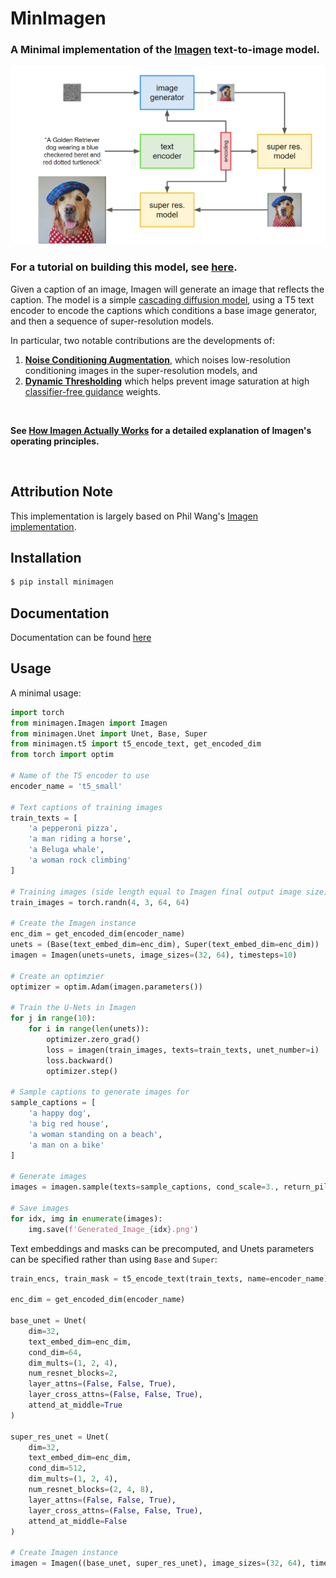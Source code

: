 # MinImagen
### A Minimal implementation of the [Imagen](https://imagen.research.google/) text-to-image model.

<p align="center"><img src="./images/model_structure.png?raw=True" width="700"/></p>

### For a tutorial on building this model, see [here](www.assemblyai.com/blog/build-your-own-imagen-text-to-image-model/).

Given a caption of an image, Imagen will generate an image that reflects the caption. The model is a simple [cascading diffusion model](https://arxiv.org/abs/2106.15282), using a T5 text encoder to encode the captions which conditions a base image generator, and then a sequence of super-resolution models.

In particular, two notable contributions are the developments of:
1. [**Noise Conditioning Augmentation**](https://www.assemblyai.com/blog/how-imagen-actually-works/#robust-cascaded-diffusion-models), which noises low-resolution conditioning images in the super-resolution models, and
2. [**Dynamic Thresholding**](https://www.assemblyai.com/blog/how-imagen-actually-works/#dynamic-thresholding) which helps prevent image saturation at high [classifier-free guidance](https://www.assemblyai.com/blog/how-imagen-actually-works/#classifier-free-guidance) weights.

<br/>

**See [How Imagen Actually Works](https://www.assemblyai.com/blog/how-imagen-actually-works/) for a detailed explanation of Imagen's operating principles.**

<br/>


## Attribution Note
This implementation is largely based on Phil Wang's [Imagen implementation](https://github.com/lucidrains/imagen-pytorch).

## Installation
```bash
$ pip install minimagen
```
## Documentation
Documentation can be found [here](https://assemblyai-examples.github.io/MinImagen/)

## Usage

A minimal usage:
```python
import torch
from minimagen.Imagen import Imagen
from minimagen.Unet import Unet, Base, Super
from minimagen.t5 import t5_encode_text, get_encoded_dim
from torch import optim

# Name of the T5 encoder to use
encoder_name = 't5_small'

# Text captions of training images
train_texts = [
    'a pepperoni pizza',
    'a man riding a horse',
    'a Beluga whale',
    'a woman rock climbing'
]

# Training images (side length equal to Imagen final output image size)
train_images = torch.randn(4, 3, 64, 64)

# Create the Imagen instance
enc_dim = get_encoded_dim(encoder_name)
unets = (Base(text_embed_dim=enc_dim), Super(text_embed_dim=enc_dim))
imagen = Imagen(unets=unets, image_sizes=(32, 64), timesteps=10)

# Create an optimzier
optimizer = optim.Adam(imagen.parameters())

# Train the U-Nets in Imagen
for j in range(10):
    for i in range(len(unets)):
        optimizer.zero_grad()
        loss = imagen(train_images, texts=train_texts, unet_number=i)
        loss.backward()
        optimizer.step()

# Sample captions to generate images for
sample_captions = [
    'a happy dog',
    'a big red house',
    'a woman standing on a beach',
    'a man on a bike'
]

# Generate images
images = imagen.sample(texts=sample_captions, cond_scale=3., return_pil_images=True)

# Save images
for idx, img in enumerate(images):
    img.save(f'Generated_Image_{idx}.png')
```

Text embeddings and masks can be precomputed, and Unets parameters can be specified rather than using `Base` and `Super`:

```python
train_encs, train_mask = t5_encode_text(train_texts, name=encoder_name)

enc_dim = get_encoded_dim(encoder_name)

base_unet = Unet(
    dim=32,
    text_embed_dim=enc_dim,
    cond_dim=64,
    dim_mults=(1, 2, 4),
    num_resnet_blocks=2,
    layer_attns=(False, False, True),
    layer_cross_attns=(False, False, True),
    attend_at_middle=True
)

super_res_unet = Unet(
    dim=32,
    text_embed_dim=enc_dim,
    cond_dim=512,
    dim_mults=(1, 2, 4),
    num_resnet_blocks=(2, 4, 8),
    layer_attns=(False, False, True),
    layer_cross_attns=(False, False, True),
    attend_at_middle=False
)

# Create Imagen instance
imagen = Imagen((base_unet, super_res_unet), image_sizes=(32, 64), timesteps=10)
```

